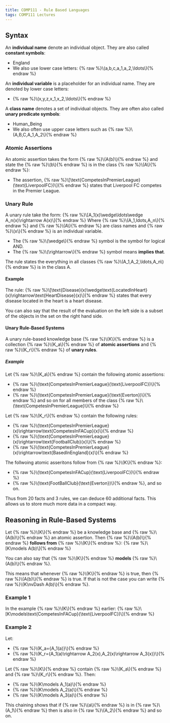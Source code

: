 ```yaml
---
title: COMP111 - Rule Based Languages
tags: COMP111 Lectures
---
```

## Syntax
An **individual name** denote an individual object. They are also called **constant symbols**:

* England
* We also use lower case letters: {% raw %}\\\(a,b,c,a_1,a_2,\ldots\\\){% endraw %}

An **individual variable** is a placeholder for an individual name. They are denoted by lower case letters:

* {% raw %}\\\(x,y,z,x_1,x_2,\ldots\\\){% endraw %}

A **class name** denotes a set of individual objects. They are often also called **unary predicate symbols**:

* Human_Being
* We also often use upper case letters such as {% raw %}\\\(A,B,C,A_1,A_2\\\){% endraw %}

### Atomic Assertions

An atomic assertion takes the form {% raw %}\\\(A(b)\\\){% endraw %} and state the {% raw %}\\\(b\\\){% endraw %} is in the class {% raw %}\\\(A\\\){% endraw %}:

* The assertion,
{% raw %}\\\[\text{CompetesInPremierLeague}(\text{LiverpoolFC})\\\]{% endraw %} states that Liverpool FC competes in the Premier League.

### Unary Rule
A unary rule take the form:
{% raw %}\\\[A_1(x)\wedge\ldots\wedge A_n(x)\rightarrow A(x)\\\]{% endraw %}
Where {% raw %}\\\(A_1,ldots,A_n\\\){% endraw %} and {% raw %}\\\(A\\\){% endraw %} are class names and {% raw %}\\\(x\\\){% endraw %} is an individual variable.

* The {% raw %}\\\(\wedge\\\){% endraw %} symbol is the symbol for logical AND.
* The {% raw %}\\\(\rightarrow\\\){% endraw %} symbol means **implies that**.

The rule states the everything in all classes {% raw %}\\\(A_1,A_2,\ldots,A_n\\\){% endraw %} is in the class A.

#### Example

The rule:
{% raw %}\\\[\text{Disease}(x)\wedge\text{LocatedInHeart}(x)\rightarrow\text{HeartDisease}(x)\\\]{% endraw %}
states that every disease located in the heart is a heart disease.

You can also say that the result of the evaluation on the left side is a subset of the objects in the set on the right hand side.

#### Unary Rule-Based Systems
A unary rule-based knowledge base {% raw %}\\\(K\\\){% endraw %} is a collection {% raw %}\\\(K_a\\\){% endraw %} of **atomic assertions** and {% raw %}\\\(K_r\\\){% endraw %} of **unary rules**.

##### Example
Let {% raw %}\\\(K_a\\\){% endraw %} contain the following atomic assertions:

* {% raw %}\\\(\text{CompetesInPremierLeague}(\text{LiverpoolFC})\\\){% endraw %}
* {% raw %}\\\(\text{CompetesInPremierLeague}(\text{Everton})\\\){% endraw %} and so on for all members of the class {% raw %}\\\(\text{CompetesInPremierLeague}\\\){% endraw %}

Let {% raw %}\\\(K_r\\\){% endraw %} contain the following rules:

* {% raw %}\\\(\text{CompetesInPremierLeague}(x)\rightarrow\text{CompetesInFACup}(x)\\\){% endraw %}
* {% raw %}\\\(\text{CompetesInPremierLeague}(x)\rightarrow\text{FootballClub}(x)\\\){% endraw %}
* {% raw %}\\\(\text{CompetesInPremierLeague}(x)\rightarrow\text{BasedInEngland}(x)\\\){% endraw %}

The follwoing atomic asseritons follow from {% raw %}\\\(K\\\){% endraw %}:

* {% raw %}\\\(\text{CompetesInFACup}(\text{LiverpoolFC})\\\){% endraw %}
* {% raw %}\\\(\text{FootBallClub}(\text{Everton})\\\){% endraw %}, and so on.

Thus from 20 facts and 3 rules, we can deduce 60 additional facts. This allows us to store much more data in a compact way.

## Reasoning in Rule-Based Systems
Let {% raw %}\\\(K\\\){% endraw %} be a knowledge base and {% raw %}\\\(A(b)\\\){% endraw %} an atomic assertion. Then {% raw %}\\\(A(b)\\\){% endraw %} **follows from** {% raw %}\\\(K\\\){% endraw %}:
{% raw %}\\\[K\models A(b)\\\]{% endraw %}

You can also say that {% raw %}\\\(K\\\){% endraw %} **models** {% raw %}\\\(A(b)\\\){% endraw %}.

This means that whenever {% raw %}\\\(K\\\){% endraw %} is true, then {% raw %}\\\(A(b)\\\){% endraw %} is true. If that is not the case you can write {% raw %}\\\(K\nvDash A(b)\\\){% endraw %}.

### Example 1
In the example {% raw %}\\\(K\\\){% endraw %} earlier:
{% raw %}\\\[K\models\text{CompetesInFACup}(\text{LiverpoolFC})\\\]{% endraw %}

### Example 2
Let:

* {% raw %}\\\(K_a=\{A_1(a)\}\\\){% endraw %}
* {% raw %}\\\(K_r=\{A_1(a)\rightarrow A_2(x),A_2(x)\rightarrow A_3(x)\}\\\){% endraw %}

Let {% raw %}\\\(K\\\){% endraw %} contain {% raw %}\\\(K_a\\\){% endraw %} and {% raw %}\\\(K_r\\\){% endraw %}. Then:

* {% raw %}\\\(K\models A_1(a)\\\){% endraw %}
* {% raw %}\\\(K\models A_2(a)\\\){% endraw %}
* {% raw %}\\\(K\models A_3(a)\\\){% endraw %}

This chaining shows that if {% raw %}\\\(a\\\){% endraw %} is in {% raw %}\\\(A_1\\\){% endraw %} then is also in {% raw %}\\\(A_2\\\){% endraw %} and so on.
